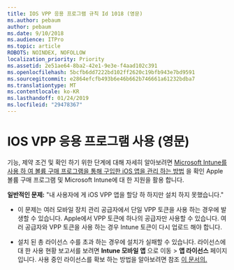 ```yaml
---
title: IOS VPP 응용 프로그램 규칙 Id 1018 (영문)
ms.author: pebaum
author: pebaum
ms.date: 9/10/2018
ms.audience: ITPro
ms.topic: article
ROBOTS: NOINDEX, NOFOLLOW
localization_priority: Priority
ms.assetid: 2e51ae64-8ba2-42e1-9e3e-f4aad102c391
ms.openlocfilehash: 5bcfb6dd7222bd102ff2620c19bfb943e7bd9591
ms.sourcegitcommit: e2864efcfb493b6e46b662b746661a61232bdba7
ms.translationtype: MT
ms.contentlocale: ko-KR
ms.lasthandoff: 01/24/2019
ms.locfileid: "29478367"
---
```

# <a name="working-with-ios-vpp-applications"></a>IOS VPP 응용 프로그램 사용 (영문)

기능, 제약 조건 및 확인 하기 위한 단계에 대해 자세히 알아보려면 [Microsoft Intune를 사용 하 여 볼륨 구매 프로그램을 통해 구입한 iOS 앱을 관리 하는 방법](https://docs.microsoft.com/intune/vpp-apps-ios) 을 확인 Apple 볼륨 구매 프로그램 및 Microsoft Intune에 대 한 지원을 활용 합니다. 
  
 **일반적인 문제:** "내 사용자에 게 iOS VPP 앱을 할당 하 하지만 설치 하지 못했습니다." 
  
- 이 문제는 여러 모바일 장치 관리 공급자에서 단일 VPP 토큰을 사용 하는 경우에 발생할 수 있습니다. Apple에서 VPP 토큰에 하나의 공급자만 사용할 수 있습니다. 여러 공급자와 VPP 토큰을 사용 하는 경우 Intune 토큰이 다시 업로드 해야 합니다.
    
- 설치 된 총 라이선스 수를 초과 하는 경우에 설치가 실패할 수 있습니다. 라이선스에 대 한 사용 현황 보고서를 보려면 **Intune 모바일 앱** 으로 이동 \> **앱 라이선스** 페이지입니다. 사용 중인 라이선스를 확보 하는 방법을 알아보려면 참조 [이 문서의.](https://docs.microsoft.com/intune/vpp-apps-ios#revoking-app-licenses-and-deleting-tokens)
    

